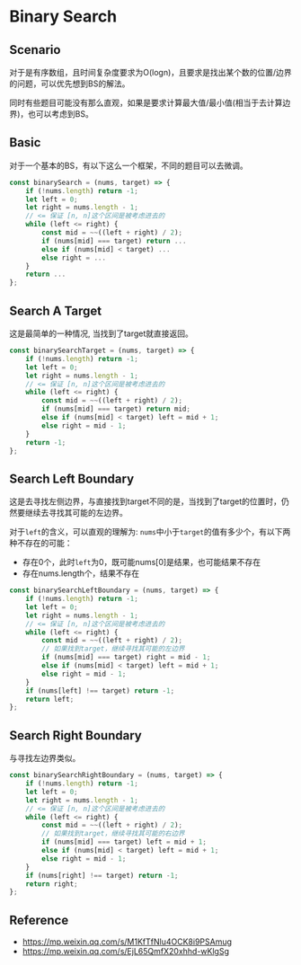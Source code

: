 # Binary Search

## Scenario

对于是有序数组，且时间复杂度要求为O(logn)，且要求是找出某个数的位置/边界的问题，可以优先想到BS的解法。

同时有些题目可能没有那么直观，如果是要求计算最大值/最小值(相当于去计算边界)，也可以考虑到BS。

## Basic

对于一个基本的BS，有以下这么一个框架，不同的题目可以去微调。

```js
const binarySearch = (nums, target) => {
    if (!nums.length) return -1;
    let left = 0;
    let right = nums.length - 1;
    // <= 保证 [n, n]这个区间是被考虑进去的
    while (left <= right) {
        const mid = ~~((left + right) / 2);
        if (nums[mid] === target) return ...
        else if (nums[mid] < target) ...
        else right = ...
    }
    return ...
};
```

## Search A Target

这是最简单的一种情况, 当找到了target就直接返回。

```js
const binarySearchTarget = (nums, target) => {
    if (!nums.length) return -1;
    let left = 0;
    let right = nums.length - 1;
    // <= 保证 [n, n]这个区间是被考虑进去的
    while (left <= right) {
        const mid = ~~((left + right) / 2);
        if (nums[mid] === target) return mid;
        else if (nums[mid] < target) left = mid + 1;
        else right = mid - 1;
    }
    return -1;
};
```

## Search Left Boundary

这是去寻找左侧边界，与直接找到target不同的是，当找到了target的位置时，仍然要继续去寻找其可能的左边界。

对于`left`的含义，可以直观的理解为: `nums`中小于`target`的值有多少个，有以下两种不存在的可能：

- 存在0个，此时`left`为0，既可能nums[0]是结果，也可能结果不存在
- 存在nums.length个，结果不存在

```js
const binarySearchLeftBoundary = (nums, target) => {
    if (!nums.length) return -1;
    let left = 0;
    let right = nums.length - 1;
    // <= 保证 [n, n]这个区间是被考虑进去的
    while (left <= right) {
        const mid = ~~((left + right) / 2);
        // 如果找到target，继续寻找其可能的左边界
        if (nums[mid] === target) right = mid - 1;
        else if (nums[mid] < target) left = mid + 1;
        else right = mid - 1;
    }
    if (nums[left] !== target) return -1;
    return left;
};
```

## Search Right Boundary

与寻找左边界类似。

```js
const binarySearchRightBoundary = (nums, target) => {
    if (!nums.length) return -1;
    let left = 0;
    let right = nums.length - 1;
    // <= 保证 [n, n]这个区间是被考虑进去的
    while (left <= right) {
        const mid = ~~((left + right) / 2);
        // 如果找到target，继续寻找其可能的右边界
        if (nums[mid] === target) left = mid + 1;
        else if (nums[mid] < target) left = mid + 1;
        else right = mid - 1;
    }
    if (nums[right] !== target) return -1;
    return right;
};
```

## Reference

- <https://mp.weixin.qq.com/s/M1KfTfNlu4OCK8i9PSAmug>
- <https://mp.weixin.qq.com/s/EjL65QmfX20xhhd-wKlgSg>